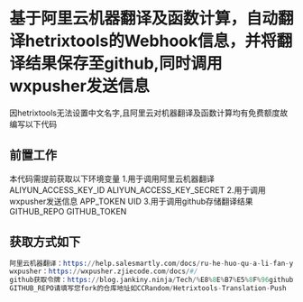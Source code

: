 # 基于阿里云机器翻译及函数计算，自动翻译hetrixtools的Webhook信息，并将翻译结果保存至github,同时调用wxpusher发送信息

因hetrixtools无法设置中文名字,且阿里云对机器翻译及函数计算均有免费额度故编写以下代码

## 前置工作

本代码需提前获取以下环境变量
1.用于调用阿里云机器翻译
ALIYUN_ACCESS_KEY_ID
ALIYUN_ACCESS_KEY_SECRET
2.用于调用wxpusher发送信息
APP_TOKEN
UID
3.用于调用github存储翻译结果
GITHUB_REPO
GITHUB_TOKEN

## 获取方式如下
```s
阿里云机器翻译：https://help.salesmartly.com/docs/ru-he-huo-qu-a-li-fan-yi-AccessKey-ID-he-AccessKey-Secret
wxpusher：https://wxpusher.zjiecode.com/docs/#/
github获取令牌：https://blog.jankiny.ninja/Tech/%E8%8E%B7%E5%8F%96github%E4%B8%AA%E4%BA%BA%E8%AE%BF%E9%97%AE%E4%BB%A4%E7%89%8C%EF%BC%88github-token%EF%BC%89/
GITHUB_REPO请填写您fork的仓库地址如CCRandom/Hetrixtools-Translation-Push
```

